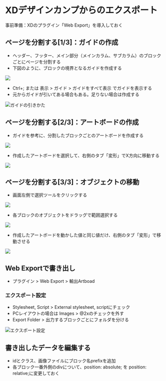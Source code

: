 # XDデザインカンプからのエクスポート

事前準備：XDのプラグイン「Web Export」を導入しておく

## ページを分割する[1/3]：ガイドの作成
- ヘッダー、フッター、メイン部分（メインカラム、サブカラム）のブロックごとにページを分割する
- 下図のように、ブロックの境界となるガイドを作成する

![](/image_01.jpg)

- Ctrl+; または 表示 > ガイド > ガイドをすべて表示 でガイドを表示する
- 元からガイドが引いてある場合もある。足りない場合は作成する

![ガイドの引きかた](https://nomad-cafe-20.com/wp-content/uploads/2021/04/guide-line-Xd.gif)
## ページを分割する[2/3]：アートボードの作成
- ガイドを参考に、分割したブロックごとのアートボードを作成する

![](/image_05.jpg)

- 作成したアートボードを選択して、右側のタブ「変形」でX方向に移動する

![](/image_06.png)
## ページを分割する[3/3]：オブジェクトの移動
- 画面左側で選択ツールをクリックする

![](/image_07.png)
- 各ブロックのオブジェクトをドラッグで範囲選択する

![](/image_08.jpg)
- 作成したアートボードを動かした値と同じ値だけ、右側のタブ「変形」で移動させる

![](/image_09.png)

## Web Exportで書き出し
- プラグイン > Web Export > 輸出Artboad
### エクスポート設定
- Stylesheet, Script > External stylesheet, scriptにチェック
- PCレイアウトの場合は Images > @2xのチェックを外す
- Export Folder > 出力するブロックごとにフォルダを分ける

![エクスポート設定](/image_03.png)

## 書き出したデータを編集する
- idとクラス、画像ファイルにブロック名prefixを追加
- 各ブロック一番外側のdivについて、position: absolute; を position: relative;に変更しておく